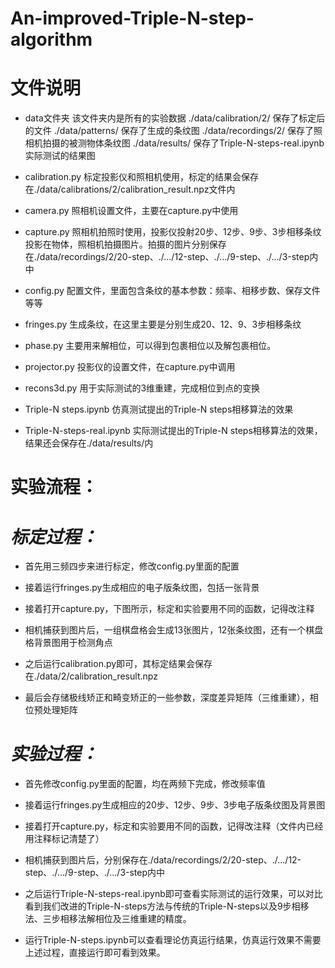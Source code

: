 # An-improved-Triple-N-step-algorithm
# 文件说明 

 - data文件夹
 该文件夹内是所有的实验数据
 ./data/calibration/2/  保存了标定后的文件
 ./data/patterns/         保存了生成的条纹图
 ./data/recordings/2/  保存了照相机拍摄的被测物体条纹图
 ./data/results/             保存了Triple-N-steps-real.ipynb实际测试的结果图
 
 - calibration.py
 标定投影仪和照相机使用，标定的结果会保存在./data/calibrations/2/calibration_result.npz文件内
 
 - camera.py
照相机设置文件，主要在capture.py中使用
 
 - capture.py
 照相机拍照时使用，投影仪投射20步、12步、9步、3步相移条纹投影在物体，照相机拍摄图片。拍摄的图片分别保存在./data/recordings/2/20-step、./.../12-step、./.../9-step、./.../3-step内中
 
 - config.py
 配置文件，里面包含条纹的基本参数：频率、相移步数、保存文件等等
 
 - fringes.py
 生成条纹，在这里主要是分别生成20、12、9、3步相移条纹
 - phase.py
主要用来解相位，可以得到包裹相位以及解包裹相位。
 - projector.py
投影仪的设置文件，在capture.py中调用
 - recons3d.py
用于实际测试的3维重建，完成相位到点的变换
 - Triple-N steps.ipynb
仿真测试提出的Triple-N steps相移算法的效果
 - Triple-N-steps-real.ipynb
实际测试提出的Triple-N steps相移算法的效果，结果还会保存在./data/results/内

# 实验流程：
# *标定过程：*
 - 首先用三频四步来进行标定，修改config.py里面的配置
 
 - 接着运行fringes.py生成相应的电子版条纹图，包括一张背景
 
 - 接着打开capture.py，下图所示，标定和实验要用不同的函数，记得改注释

 - 相机捕获到图片后，一组棋盘格会生成13张图片，12张条纹图，还有一个棋盘格背景图用于检测角点
 
 - 之后运行calibration.py即可，其标定结果会保存在./data/2/calibration_result.npz
 
 - 最后会存储极线矫正和畸变矫正的一些参数，深度差异矩阵（三维重建），相位预处理矩阵
 # *实验过程：*

 - 首先修改config.py里面的配置，均在两频下完成，修改频率值

 - 接着运行fringes.py生成相应的20步、12步、9步、3步电子版条纹图及背景图

 - 接着打开capture.py，标定和实验要用不同的函数，记得改注释（文件内已经用注释标记清楚了）
 
 - 相机捕获到图片后，分别保存在./data/recordings/2/20-step、./.../12-step、./.../9-step、./.../3-step内中

 - 之后运行Triple-N-steps-real.ipynb即可查看实际测试的运行效果，可以对比看到我们改进的Triple-N-steps方法与传统的Triple-N-steps以及9步相移法、三步相移法解相位及三维重建的精度。

 - 运行Triple-N-steps.ipynb可以查看理论仿真运行结果，仿真运行效果不需要上述过程，直接运行即可看到效果。


